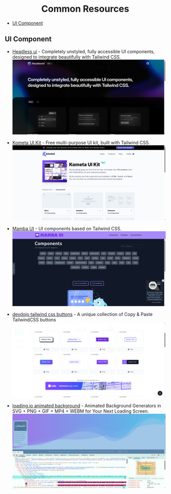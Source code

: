 <h1 align="center">Common Resources</h1>

- [UI Component](#ui-component)


## UI Component 
- [Headless ui](https://headlessui.com/) - Completely unstyled, fully accessible UI components, designed to integrate beautifully with Tailwind CSS.
![headless ui](./assets/images/headless-ui.png)

- [Kometa UI Kit](https://kitwind.io/products/kometa/components) - Free multi-purpose UI kit, built with Tailwind CSS.
![kometa ui](./assets/images/kometa-ui.png)

- [Mamba UI](https://mambaui.com/components) - UI components based on Tailwind CSS.
![Mamba UI](./assets/images/mumba-ui.png)

- [devdojo tailwind css buttons](https://devdojo.com/tailwindcss/buttons#) - A unique collection of Copy & Paste TailwindCSS buttons 
![buttons](./assets/images/tailwind-css-buttons.png)

- [loading.io animated background](https://loading.io/background/) - Animated Background Generators in SVG + PNG + GIF + MP4 + WEBM for Your Next Loading Screen. 
![svg](./assets/images/svg.png)
